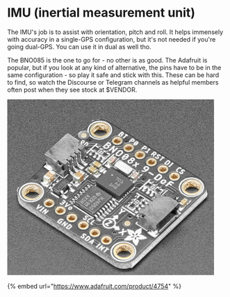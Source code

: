 # IMU (inertial measurement unit)

The IMU's job is to assist with orientation, pitch and roll. It helps immensely with accuracy in a single-GPS configuration, but it's not needed if you're going dual-GPS. You can use it in dual as well tho.

The BNO085 is the one to go for - no other is as good. The Adafruit is popular, but if you look at any kind of alternative, the pins have to be in the same configuration - so play it safe and stick with this. These can be hard to find, so watch the Discourse or Telegram channels as helpful members often post when they see stock at $VENDOR.

![](<../../.gitbook/assets/image (18).png>)

{% embed url="https://www.adafruit.com/product/4754" %}
